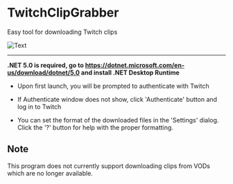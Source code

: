 # TwitchClipGrabber
Easy tool for downloading Twitch clips




![Text](https://i.imgur.com/0k7U5DN.png)

-----------------------------------------------------
<b>.NET 5.0 is required, go to https://dotnet.microsoft.com/en-us/download/dotnet/5.0 and install .NET Desktop Runtime</b>

- Upon first launch, you will be prompted to authenticate with Twitch
- If Authenticate window does not show, click 'Authenticate' button and log in to Twitch

- You can set the format of the downloaded files in the 'Settings' dialog. Click the '?' button for help with the proper formatting.

Note
---
This program does not currently support downloading clips from VODs which are no longer available.
